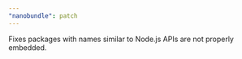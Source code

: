 ```yaml
---
"nanobundle": patch
---
```


Fixes packages with names similar to Node.js APIs are not properly embedded.
